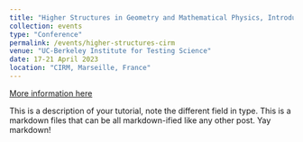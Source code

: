 ```yaml
---
title: "Higher Structures in Geometry and Mathematical Physics, Introductory School at CIRM in Luminy"
collection: events
type: "Conference"
permalink: /events/higher-structures-cirm
venue: "UC-Berkeley Institute for Testing Science"
date: 17-21 April 2023
location: "CIRM, Marseille, France"
---
```


[More information here](http://exampleurl.com)

This is a description of your tutorial, note the different field in type. This is a markdown files that can be all markdown-ified like any other post. Yay markdown!
